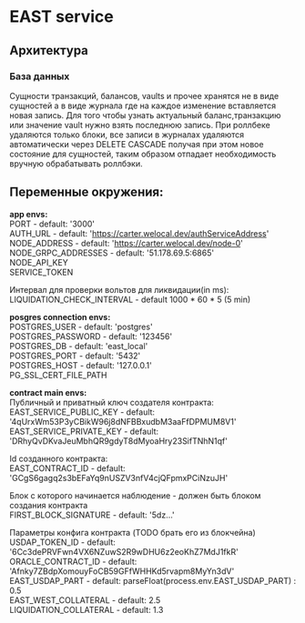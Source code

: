 # EAST service

## Архитектура

### База данных
Сущности транзакций, балансов, vaults и прочее хранятся не в виде сущностей а в виде журнала где на каждое изменение вставляется новая запись. Для того чтобы узнать актуальный баланс,транзакцию или значение vault нужно взять последнюю запись. При роллбеке удаляются только блоки, все записи в журналах удаляются автоматически через DELETE CASCADE получая при этом новое состояние для сущностей, таким образом отпадает необходимость вручную обрабатывать роллбэки.


## Переменные окружения:
  <b> app envs: </b>  
  PORT - default: '3000'  
  AUTH_URL - default: 'https://carter.welocal.dev/authServiceAddress'  
  NODE_ADDRESS - default: 'https://carter.welocal.dev/node-0'  
  NODE_GRPC_ADDRESSES - default: '51.178.69.5:6865'  
  NODE_API_KEY  
  SERVICE_TOKEN  

  Интервал для проверки вольтов для ликвидации(in ms):
  LIQUIDATION_CHECK_INTERVAL - default 1000 * 60 * 5 (5 min)

  <b> posgres connection envs: </b>  
  POSTGRES_USER - default: 'postgres'  
  POSTGRES_PASSWORD - default: '123456'  
  POSTGRES_DB - default: 'east_local'  
  POSTGRES_PORT - default: '5432'  
  POSTGRES_HOST - default: '127.0.0.1'  
  PG_SSL_CERT_FILE_PATH  

  
  <b>contract main envs:</b>  
  Публичный и приватный ключ создателя контракта:   
  EAST_SERVICE_PUBLIC_KEY - default: '4qUrxWm53P3yCBikW96j8dNFBBxudbM3aaFfDPMUM8V1'  
  EAST_SERVICE_PRIVATE_KEY - default: 'DRhyQvDKvaJeuMbhQR9gdyT8dMyoaHry23SifTNhN1qf'  

  Id созданного контракта:  
  EAST_CONTRACT_ID - default: 'GCgS6gagq2s3bEFaYq9nUSZV3nfV4cjQFpmxPCiNzuJH'  

  Блок с которого начинается наблюдение - должен быть блоком создания контракта  
  FIRST_BLOCK_SIGNATURE - default: '5dz...'  

  Параметры конфига контракта (TODO брать его из блокчейна)  
  USDAP_TOKEN_ID - default: '6Cc3dePRVFwn4VX6NZuwS2R9wDHU6z2eoKhZ7MdJ1fkR'  
  ORACLE_CONTRACT_ID - default: 'Afnky7ZBdpXomouyFoCB59GFfWHHKd5rvapm8MyYn3dV'  
  EAST_USDAP_PART - default: parseFloat(process.env.EAST_USDAP_PART) : 0.5  
  EAST_WEST_COLLATERAL - default: 2.5  
  LIQUIDATION_COLLATERAL - default: 1.3  
